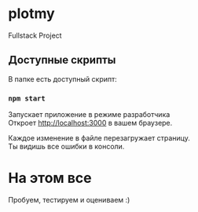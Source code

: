 # plotmy

Fullstack Project
## Доступные скрипты

В папке есть доступный скрипт:

### `npm start`

Запускает приложение в режиме разработчика\
Откроет [http://localhost:3000](http://localhost:3000) в вашем браузере.

Каждое изменение в файле перезагружает страницу.\
Ты видишь все ошибки в консоли.


# На этом все

Пробуем, тестируем и оцениваем :)

